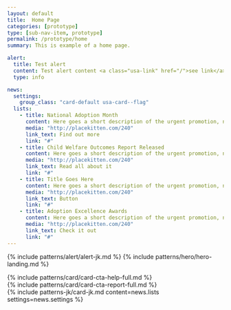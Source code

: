```yaml
---
layout: default
title:  Home Page
categories: [prototype]
type: [sub-nav-item, prototype]
permalink: /prototype/home
summary: This is example of a home page.

alert:
  title: Test alert
  content: Test alert content <a class="usa-link" href="/">see link</a>
  type: info

news:
  settings:
    group_class: "card-default usa-card--flag"
  lists:
    - title: National Adoption Month
      content: Here goes a short description of the urgent promotion, not to exceed 250 characters. Lorem ipsum dolor sit amet, consectetur adipiscing elit. Vivamus tortor risus, cursus vitae ante pharetra, pulvinar faucibus nibh. 
      media: "http://placekitten.com/240"
      link_text: Find out more
      link: "#"
    - title: Child Welfare Outcomes Report Released
      content: Here goes a short description of the urgent promotion, not to exceed 250 characters. Lorem ipsum dolor sit amet, consectetur adipiscing elit. Vivamus tortor risus, cursus vitae ante pharetra, pulvinar faucibus nibh. 
      media: "http://placekitten.com/240"
      link_text: Read all about it
      link: "#"
    - title: Title Goes Here
      content: Here goes a short description of the urgent promotion, not to exceed 250 characters. Lorem ipsum dolor sit amet, consectetur adipiscing elit. Vivamus tortor risus, cursus vitae ante pharetra, pulvinar faucibus nibh. 
      media: "http://placekitten.com/240"
      link_text: Button
      link: "#"
    - title: Adoption Excellence Awards
      content: Here goes a short description of the urgent promotion, not to exceed 250 characters. Lorem ipsum dolor sit amet, consectetur adipiscing elit. Vivamus tortor risus, cursus vitae ante pharetra, pulvinar faucibus nibh. 
      media: "http://placekitten.com/240"
      link_text: Check it out
      link: "#"
---
```


{% include patterns/alert/alert-jk.md %}
{% include patterns/hero/hero-landing.md %}

<div>{% include patterns/card/card-cta-help-full.md %}</div>
<div>{% include patterns/card/card-cta-report-full.md %}</div>

<section class="news">
{% include patterns-jk/card-jk.md content=news.lists settings=news.settings %}
</section>






